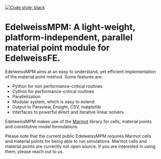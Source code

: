 <!-- [![documentation](https://github.com/EdelweissMPM/EdelweissMPM/actions/workflows/sphinx.yml/badge.svg)](https://edelweissfe.github.io/EdelweissMPM) -->
[![Code style: black](https://img.shields.io/badge/code%20style-black-000000.svg)](https://github.com/psf/black) 

# EdelweissMPM: A light-weight, platform-independent, parallel material point module for EdelweissFE.

<!-- <p align="center"> -->
<!--   <img width="512" height="512" src="./doc/source/borehole_damage_lowdilation.gif"> -->
<!-- </p> -->

<!-- See the [documentation](https://edelweissfe.github.io/EdelweissMPM). -->

EdelweissMPM aims at an easy to understand, yet efficient implementation of the material point method.
Some features are:

 * Python for non performance-critical routines
 * Cython for performance-critical routines
 * Parallelization 
 * Modular system, which is easy to extend
 * Output to Paraview, Ensight, CSV, matplotlib
 * Interfaces to powerful direct and iterative linear solvers

EdelweissMPM makes use of the [Marmot](https://github.com/MAteRialMOdelingToolbox/Marmot/) library for cells, material points and constitutive model formulations.

Please note that the current public EdelweissMPM requires Marmot cells and material points for being able to run simulations.
Marmot cells and material points are currently not open source. If you are interested in using them, please reach out to us.
